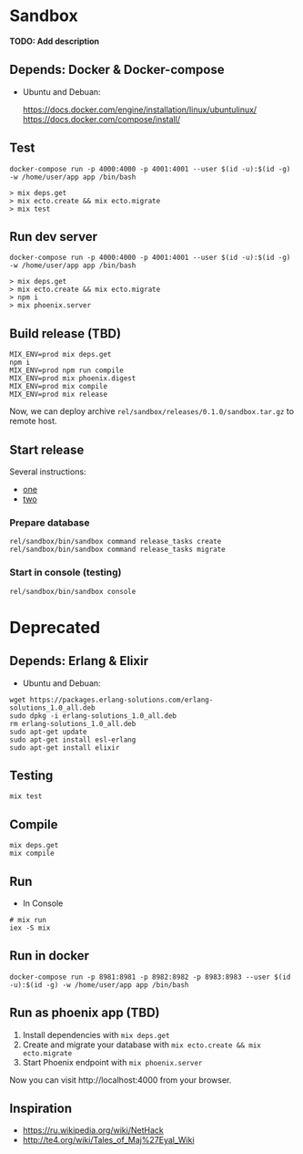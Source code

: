 # Sandbox

**TODO: Add description**

## Depends: Docker & Docker-compose

* Ubuntu and Debuan:

  https://docs.docker.com/engine/installation/linux/ubuntulinux/
  https://docs.docker.com/compose/install/


## Test

```shell
docker-compose run -p 4000:4000 -p 4001:4001 --user $(id -u):$(id -g) -w /home/user/app app /bin/bash

> mix deps.get
> mix ecto.create && mix ecto.migrate
> mix test
```

## Run dev server

```shell
docker-compose run -p 4000:4000 -p 4001:4001 --user $(id -u):$(id -g) -w /home/user/app app /bin/bash

> mix deps.get
> mix ecto.create && mix ecto.migrate
> npm i
> mix phoenix.server
```

## Build release (TBD)

```shell
MIX_ENV=prod mix deps.get
npm i
MIX_ENV=prod npm run compile
MIX_ENV=prod mix phoenix.digest
MIX_ENV=prod mix compile
MIX_ENV=prod mix release
```

Now, we can deploy archive `rel/sandbox/releases/0.1.0/sandbox.tar.gz` to remote host.

## Start release

Several instructions:
* [one](http://www.phoenixframework.org/docs/advanced-deployment)
* [two](http://blog.plataformatec.com.br/2016/04/running-migration-in-an-exrm-release/)

### Prepare database
```shell
rel/sandbox/bin/sandbox command release_tasks create
rel/sandbox/bin/sandbox command release_tasks migrate
```

### Start in console (testing)

```shell
rel/sandbox/bin/sandbox console
```


# Deprecated

## Depends: Erlang & Elixir

* Ubuntu and Debuan:

```shell
wget https://packages.erlang-solutions.com/erlang-solutions_1.0_all.deb
sudo dpkg -i erlang-solutions_1.0_all.deb
rm erlang-solutions_1.0_all.deb
sudo apt-get update
sudo apt-get install esl-erlang
sudo apt-get install elixir
```

## Testing

```shell
mix test
```

## Compile

```shell
mix deps.get
mix compile
```

## Run

* In Console

```shell
# mix run
iex -S mix
```

## Run in docker

```shell
docker-compose run -p 8981:8981 -p 8982:8982 -p 8983:8983 --user $(id -u):$(id -g) -w /home/user/app app /bin/bash
```

## Run as phoenix app (TBD)

1. Install dependencies with `mix deps.get`
2. Create and migrate your database with `mix ecto.create && mix ecto.migrate`
3. Start Phoenix endpoint with `mix phoenix.server`

Now you can visit http://localhost:4000 from your browser.

## Inspiration

* https://ru.wikipedia.org/wiki/NetHack
* http://te4.org/wiki/Tales_of_Maj%27Eyal_Wiki

